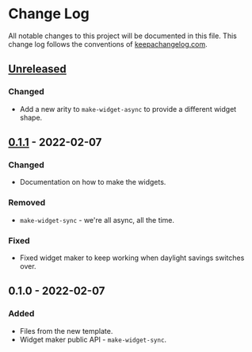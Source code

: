 # Change Log
All notable changes to this project will be documented in this file. This change log follows the conventions of [keepachangelog.com](http://keepachangelog.com/).

## [Unreleased]
### Changed
- Add a new arity to `make-widget-async` to provide a different widget shape.

## [0.1.1] - 2022-02-07
### Changed
- Documentation on how to make the widgets.

### Removed
- `make-widget-sync` - we're all async, all the time.

### Fixed
- Fixed widget maker to keep working when daylight savings switches over.

## 0.1.0 - 2022-02-07
### Added
- Files from the new template.
- Widget maker public API - `make-widget-sync`.

[Unreleased]: https://github.com/your-name/plugin_a/compare/0.1.1...HEAD
[0.1.1]: https://github.com/your-name/plugin_a/compare/0.1.0...0.1.1
